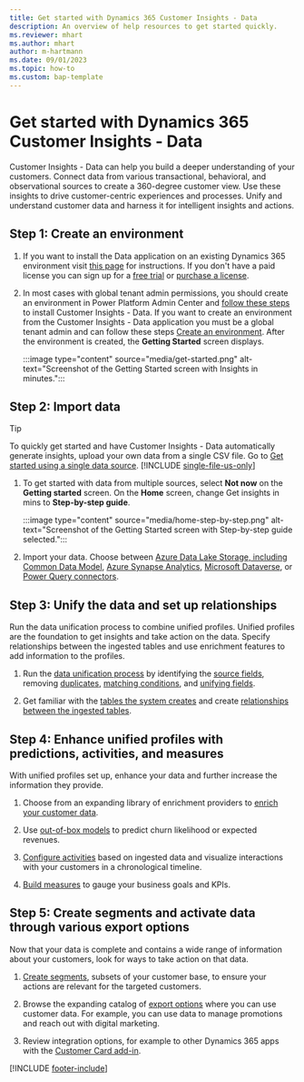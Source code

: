 ```yaml
---
title: Get started with Dynamics 365 Customer Insights - Data
description: An overview of help resources to get started quickly. 
ms.reviewer: mhart
ms.author: mhart
author: m-hartmann
ms.date: 09/01/2023
ms.topic: how-to
ms.custom: bap-template
---
```


# Get started with Dynamics 365 Customer Insights - Data

Customer Insights - Data can help you build a deeper understanding of your customers. Connect data from various transactional, behavioral, and observational sources to create a 360-degree customer view. Use these insights to drive customer-centric experiences and processes. Unify and understand customer data and harness it for intelligent insights and actions.

## Step 1: Create an environment

1. If you want to install the Data application on an existing Dynamics 365 environment visit [this page](..\journeys\setup.md) for instructions. If you don't have a paid license you can sign up for a [free trial](trial-signup.md) or [purchase a license](paid-license.md).

1. In most cases with global tenant admin permissions, you should create an environment in Power Platform Admin Center and [follow these steps](..\journeys\setup.md) to install Customer Insights - Data. If you want to create an environment from the Customer Insights - Data application you must be a global tenant admin and can follow these steps [Create an environment](create-environment.md). After the environment is created, the **Getting Started** screen displays.

   :::image type="content" source="media/get-started.png" alt-text="Screenshot of the Getting Started screen with Insights in minutes.":::

## Step 2: Import data

> [!TIP]
> To quickly get started and have Customer Insights - Data automatically generate insights, upload your own data from a single CSV file. Go to [Get started using a single data source](data-sources-single.md).
> [!INCLUDE [single-file-us-only](includes/single-file-us-only.md)]

1. To get started with data from multiple sources, select **Not now** on the **Getting started** screen. On the **Home** screen, change Get insights in mins to **Step-by-step guide**.

   :::image type="content" source="media/home-step-by-step.png" alt-text="Screenshot of the Getting Started screen with Step-by-step guide selected.":::

1. Import your data. Choose between [Azure Data Lake Storage, including Common Data Model](connect-common-data-model.md), [Azure Synapse Analytics](connect-synapse.md), [Microsoft Dataverse](connect-dataverse.md), or  [Power Query connectors](connect-power-query.md).

## Step 3: Unify the data and set up relationships

Run the data unification process to combine unified profiles. Unified profiles are the foundation to get insights and take action on the data. Specify relationships between the ingested tables and use enrichment features to add information to the profiles.

1. Run the [data unification process](data-unification.md) by identifying the [source fields](data-unification-map-tables.md), removing [duplicates](data-unification-duplicates.md), [matching conditions](data-unification-match-tables.md), and [unifying fields](data-unification-merge-tables.md).

1. Get familiar with the [tables the system creates](tables.md) and create [relationships between the ingested tables](relationships.md).

## Step 4: Enhance unified profiles with predictions, activities, and measures

With unified profiles set up, enhance your data and further increase the information they provide.

1. Choose from an expanding library of enrichment providers to [enrich your customer data](enrichment-manage.md).

1. Use [out-of-box models](predictions.md) to predict churn likelihood or expected revenues.

1. [Configure activities](activities.md) based on ingested data and visualize interactions with your customers in a chronological timeline.

1. [Build measures](measures.md) to gauge your business goals and KPIs.

## Step 5: Create segments and activate data through various export options

Now that your data is complete and contains a wide range of information about your customers, look for ways to take action on that data.

1. [Create segments](segments.md), subsets of your customer base, to ensure your actions are relevant for the targeted customers.

1. Browse the expanding catalog of [export options](export-destinations.md) where you can use customer data. For example, you can use data to manage promotions and reach out with digital marketing.

1. Review integration options, for example to other Dynamics 365 apps with the [Customer Card add-in](customer-card-add-in.md).  

[!INCLUDE [footer-include](includes/footer-banner.md)]
